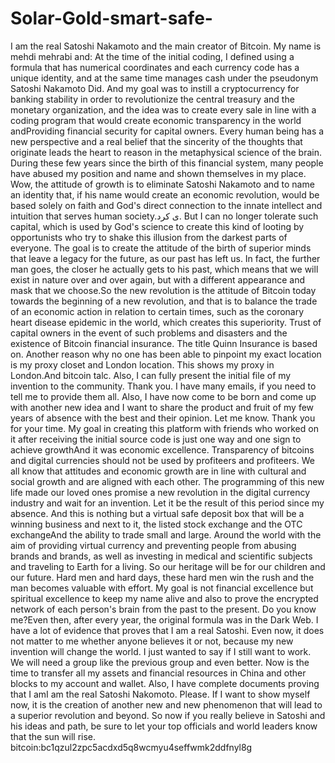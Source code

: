 # Solar-Gold-smart-safe-
  I am the real Satoshi Nakamoto and the main creator of Bitcoin. My name is mehdi mehrabi and: At the time of the initial coding, I defined using a formula that has numerical coordinates and each currency code has a unique identity, and at the same time manages cash under the pseudonym Satoshi Nakamoto Did. And my goal was to instill a cryptocurrency for banking stability in order to revolutionize the central treasury and the monetary organization, and the idea was to create every sale in line with a coding program that would create economic transparency in the world andProviding financial security for capital owners. Every human being has a new perspective and a real belief that the sincerity of the thoughts that originate leads the heart to reason in the metaphysical science of the brain. During these few years since the birth of this financial system, many people have abused my position and name and shown themselves in my place. Wow, the attitude of growth is to eliminate Satoshi Nakamoto and to name an identity that, if his name would create an economic revolution, would be based solely on faith and God's direct connection to the innate intellect and intuition that serves human society.ی کرد. But I can no longer tolerate such capital, which is used by God's science to create this kind of looting by opportunists who try to shake this illusion from the darkest parts of everyone. The goal is to create the attitude of the birth of superior minds that leave a legacy for the future, as our past has left us. In fact, the further man goes, the closer he actually gets to his past, which means that we will exist in nature over and over again, but with a different appearance and mask that we choose.So the new revolution is the attitude of Bitcoin today towards the beginning of a new revolution, and that is to balance the trade of an economic action in relation to certain times, such as the coronary heart disease epidemic in the world, which creates this superiority. Trust of capital owners in the event of such problems and disasters and the existence of Bitcoin financial insurance. The title Quinn Insurance is based on. Another reason why no one has been able to pinpoint my exact location is my proxy closet and London location. This shows my proxy in London.And bitcoin talc. Also, I can fully present the initial file of my invention to the community. Thank you. I have many emails, if you need to tell me to provide them all. Also, I have now come to be born and come up with another new idea and I want to share the product and fruit of my few years of absence with the best and their opinion. Let me know. Thank you for your time. My goal in creating this platform with friends who worked on it after receiving the initial source code is just one way and one sign to achieve growthAnd it was economic excellence. Transparency of bitcoins and digital currencies should not be used by profiteers and profiteers. We all know that attitudes and economic growth are in line with cultural and social growth and are aligned with each other. The programming of this new life made our loved ones promise a new revolution in the digital currency industry and wait for an invention. Let it be the result of this period since my absence. And this is nothing but a virtual safe deposit box that will be a winning business and next to it, the listed stock exchange and the OTC exchangeAnd the ability to trade small and large. Around the world with the aim of providing virtual currency and preventing people from abusing brands and brands, as well as investing in medical and scientific subjects and traveling to Earth for a living. So our heritage will be for our children and our future. Hard men and hard days, these hard men win the rush and the man becomes valuable with effort. My goal is not financial excellence but spiritual excellence to keep my name alive and also to prove the encrypted network of each person's brain from the past to the present. Do you know me?Even then, after every year, the original formula was in the Dark Web. I have a lot of evidence that proves that I am a real Satoshi. Even now, it does not matter to me whether anyone believes it or not, because my new invention will change the world. I just wanted to say if I still want to work. We will need a group like the previous group and even better. Now is the time to transfer all my assets and financial resources in China and other blocks to my account and wallet. Also, I have complete documents proving that I amI am the real Satoshi Nakomoto. Please. If I want to show myself now, it is the creation of another new and new phenomenon that will lead to a superior revolution and beyond. So now if you really believe in Satoshi and his ideas and path, be sure to let your top officials and world leaders know that the sun will rise.
bitcoin:bc1qzul2zpc5acdxd5q8wcmyu4seffwmk2ddfnyl8g
